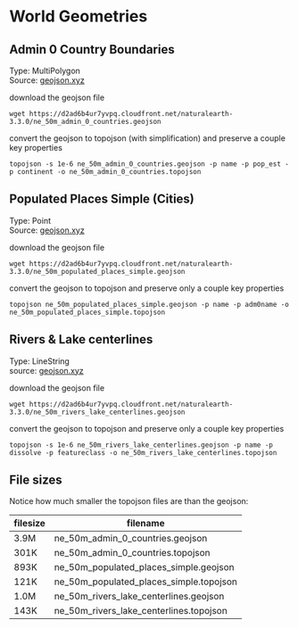 # World Geometries

## Admin 0 Country Boundaries
Type: MultiPolygon  
Source: [geojson.xyz](http://geojson.xyz)  


download the geojson file
```shell
wget https://d2ad6b4ur7yvpq.cloudfront.net/naturalearth-3.3.0/ne_50m_admin_0_countries.geojson
```
convert the geojson to topojson (with simplification) and preserve a couple key properties
```shell
topojson -s 1e-6 ne_50m_admin_0_countries.geojson -p name -p pop_est -p continent -o ne_50m_admin_0_countries.topojson
```

## Populated Places Simple (Cities)
Type: Point  
Source: [geojson.xyz](http://geojson.xyz)  


download the geojson file
```shell
wget https://d2ad6b4ur7yvpq.cloudfront.net/naturalearth-3.3.0/ne_50m_populated_places_simple.geojson
```
convert the geojson to topojson and preserve only a couple key properties
```shell
topojson ne_50m_populated_places_simple.geojson -p name -p adm0name -o ne_50m_populated_places_simple.topojson
```

## Rivers & Lake centerlines
Type: LineString  
source: [geojson.xyz](http://geojson.xyz)


download the geojson file  
```shell
wget https://d2ad6b4ur7yvpq.cloudfront.net/naturalearth-3.3.0/ne_50m_rivers_lake_centerlines.geojson
```
convert the geojson to topojson and preserve only a couple key properties
```shell
topojson -s 1e-6 ne_50m_rivers_lake_centerlines.geojson -p name -p dissolve -p featureclass -o ne_50m_rivers_lake_centerlines.topojson
```

## File sizes
Notice how much smaller the topojson files are than the geojson:  

| filesize | filename |
| --- | --- |
| 3.9M | ne_50m_admin_0_countries.geojson |
| 301K | ne_50m_admin_0_countries.topojson |
| 893K | ne_50m_populated_places_simple.geojson |
| 121K | ne_50m_populated_places_simple.topojson |
| 1.0M | ne_50m_rivers_lake_centerlines.geojson |
| 143K | ne_50m_rivers_lake_centerlines.topojson |

